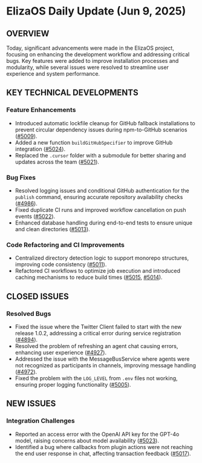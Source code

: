 # ElizaOS Daily Update (Jun 9, 2025)

## OVERVIEW 
Today, significant advancements were made in the ElizaOS project, focusing on enhancing the development workflow and addressing critical bugs. Key features were added to improve installation processes and modularity, while several issues were resolved to streamline user experience and system performance.

## KEY TECHNICAL DEVELOPMENTS

### Feature Enhancements
- Introduced automatic lockfile cleanup for GitHub fallback installations to prevent circular dependency issues during npm-to-GitHub scenarios ([#5009](https://github.com/elizaos/eliza/pull/5009)).
- Added a new function `buildGitHubSpecifier` to improve GitHub integration ([#5024](https://github.com/elizaos/eliza/pull/5024)).
- Replaced the `.cursor` folder with a submodule for better sharing and updates across the team ([#5021](https://github.com/elizaos/eliza/pull/5021)).

### Bug Fixes
- Resolved logging issues and conditional GitHub authentication for the `publish` command, ensuring accurate repository availability checks ([#4986](https://github.com/elizaos/eliza/pull/4986)).
- Fixed duplicate CI runs and improved workflow cancellation on push events ([#5022](https://github.com/elizaos/eliza/pull/5022)).
- Enhanced database handling during end-to-end tests to ensure unique and clean directories ([#5013](https://github.com/elizaos/eliza/pull/5013)).

### Code Refactoring and CI Improvements
- Centralized directory detection logic to support monorepo structures, improving code consistency ([#5011](https://github.com/elizaos/eliza/pull/5011)).
- Refactored CI workflows to optimize job execution and introduced caching mechanisms to reduce build times ([#5015](https://github.com/elizaos/eliza/pull/5015), [#5014](https://github.com/elizaos/eliza/pull/5014)).

## CLOSED ISSUES

### Resolved Bugs
- Fixed the issue where the Twitter Client failed to start with the new release 1.0.2, addressing a critical error during service registration ([#4894](https://github.com/elizaos/eliza/issues/4894)).
- Resolved the problem of refreshing an agent chat causing errors, enhancing user experience ([#4927](https://github.com/elizaos/eliza/issues/4927)).
- Addressed the issue with the MessageBusService where agents were not recognized as participants in channels, improving message handling ([#4972](https://github.com/elizaos/eliza/issues/4972)).
- Fixed the problem with the `LOG_LEVEL` from `.env` files not working, ensuring proper logging functionality ([#5005](https://github.com/elizaos/eliza/issues/5005)).

## NEW ISSUES

### Integration Challenges
- Reported an access error with the OpenAI API key for the GPT-4o model, raising concerns about model availability ([#5023](https://github.com/elizaos/eliza/issues/5023)).
- Identified a bug where callbacks from plugin actions were not reaching the end user response in chat, affecting transaction feedback ([#5017](https://github.com/elizaos/eliza/issues/5017)).